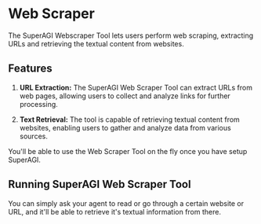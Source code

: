 # Web Scraper

The SuperAGI Webscraper Tool lets users perform web scraping, extracting URLs and retrieving the textual content from websites.

## Features

1. **URL Extraction:** The SuperAGI Web Scraper Tool can extract URLs from web pages, allowing users to collect and analyze links for further processing.

2. **Text Retrieval:** The tool is capable of retrieving textual content from websites, enabling users to gather and analyze data from various sources.

You'll be able to use the Web Scraper Tool on the fly once you have setup SuperAGI.

## Running SuperAGI Web Scraper Tool

You can simply ask your agent to read or go through a certain website or URL, and it'll be able to retrieve it's textual information from there.